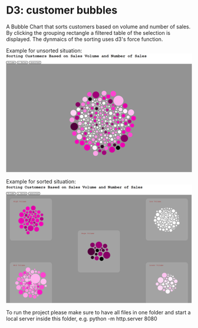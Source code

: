 # D3: customer bubbles
 A Bubble Chart that sorts customers based on volume and number of sales. By clicking the grouping rectangle a filtered table of the selection is displayed. The dynmaics of the sorting uses d3's force function.
 
 Example for unsorted situation:
 ![](https://github.com/benellinger/D3--customer-bubbles/blob/main/unsorted.PNG)
 
 Example for sorted situation:
 ![](https://github.com/benellinger/D3--customer-bubbles/blob/main/sorted.PNG)
 
 To run the project please make sure to have all files in one folder and start a local server inside this folder, e.g. python -m http.server 8080
